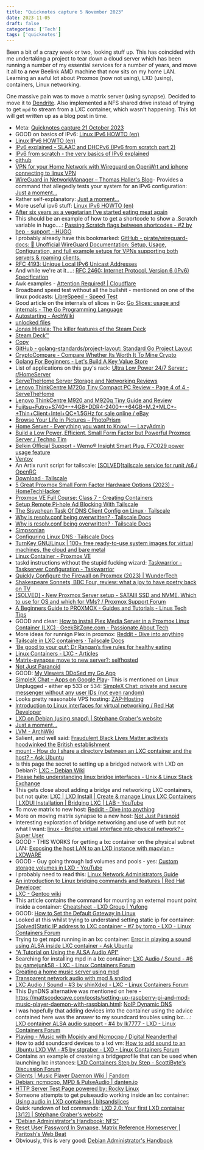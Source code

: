 ```yaml
---
title: "Quicknotes capture 5 November 2023"
date: 2023-11-05
draft: false
categories: ['Tech']
tags: ['quicknotes']
---
```


Been a bit of a crazy week or two, looking stuff up.
This has coincided with me undertaking a project to tear down a cloud server which has been running a number of my essential services for a number of years, and move it all to a new Beelink AMD machine that now sits on my home LAN.
Learning an awful lot about Proxmox (now not using), LXD (using), containers, Linux networking.

One massive pain was to move a matrix server (using synapse).
Decided to move it to [Dendrite](https://matrix-org.github.io/dendrite/).
Also implemented a NFS shared drive instead of trying to get `mpd` to stream from a LXC container, which wasn't happening.
This lot will get written up as a blog post in time.

- Meta: [Quicknotes capture 21 October 2023](https://yulqen.org/techjournal/quicknote_capture_21_october_2023/)
- GOOD on basics of IPv6: [Linux IPv6 HOWTO (en)](https://tldp.org/HOWTO/Linux+IPv6-HOWTO/index.html)
- [Linux IPv6 HOWTO (en)](https://tldp.org/HOWTO/Linux+IPv6-HOWTO/index.html)
- [IPv6 explained - SLAAC and DHCPv6 (IPv6 from scratch part 2)](https://www.youtube.com/watch?v=jlG_nrCOmJc )
- [IPv6 from scratch - the very basics of IPv6 explained](https://www.youtube.com/watch?v=oItwDXraK1M )
- [github](https://github.com/onemarcfifty/cheat-sheets/blob/main/networking/ipv6.md )
- [VPN for your Home Network with Wireguard on OpenWrt and iphone connecting to linux VPN](https://www.youtube.com/watch?v=Bo2AsW4BMOo )
- [WireGuard in NetworkManager – Thomas Haller's Blog](https://blogs.gnome.org/thaller/2019/03/15/wireguard-in-networkmanager/ )- Provides a command that allegedly tests your system for an IPv6 configuration: [Just a moment...](https://www.cyberciti.biz/faq/howto-test-ipv6-network-with-ping6-command/)
- Rather self-explanatory: [Just a moment...](https://www.cyberciti.biz/faq/check-for-ipv6-support-in-linux-kernel/)
- More useful ipv6 stuff: [Linux IPv6 HOWTO (en)](https://mirrors.deepspace6.net/howtos/Linux+IPv6-HOWTO.html#AEN520)
- [After six years as a vegetarian I’ve started eating meat again](https://www.telegraph.co.uk/health-fitness/nutrition/diet/why-ive-started-eating-meat-again/)
- This should be an example of how to get a shortcode to show a .Scratch variable in hugo....: [Passing Scratch flags between shortcodes - #2 by bep - support - HUGO](https://discourse.gohugo.io/t/passing-scratch-flags-between-shortcodes/5904/2)
- I probably already have this bookmarked: [GitHub - pirate/wireguard-docs: 📖 Unofficial WireGuard Documentation: Setup, Usage, Configuration, and full example setups for VPNs supporting both servers &amp; roaming clients.](https://github.com/pirate/wireguard-docs)
- [RFC 4193: Unique Local IPv6 Unicast Addresses](https://www.rfc-editor.org/rfc/rfc4193#section-3.2)
- And while we're at it....: [RFC 2460: Internet Protocol, Version 6 (IPv6) Specification](https://www.rfc-editor.org/rfc/rfc2460)
- Awk examples - [Attention Required! | Cloudflare](https://www.golinuxcloud.com/awk-examples-with-command-tutorial-unix-linux/)
- Broadband speed test without all the bullshit - mentioned on one of the linux podcasts: [LibreSpeed - Speed Test](https://librespeed.org/)
- Good article on the internals of slices in Go: [Go Slices: usage and internals - The Go Programming Language](https://go.dev/blog/slices-intro)
- [Autostarting - ArchWiki](https://wiki.archlinux.org/title/Autostarting)
- [unlocked files](https://git-annex.branchable.com/tips/unlocked_files/)
- [Jonas Hietala: The killer features of the Steam Deck](https://www.jonashietala.se/blog/2023/10/24/the_killer_features_of_the_steam_deck/)
- [Steam Deck™](https://store.steampowered.com/steamdeck)
- [Copy](https://protomaps.com/)
- [GitHub - golang-standards/project-layout: Standard Go Project Layout](https://github.com/golang-standards/project-layout)
- [CryptoCompare - Compare Whether Its Worth It To Mine Crypto](https://www.cryptocompare.com/mining/calculator/xmr?HashingPower=100&HashingUnit=KH%2Fs&PowerConsumption=1200&CostPerkWh=0.12&MiningPoolFee=1)
- [Golang For Beginners - Let's Build A Key Value Store](https://www.youtube.com/watch?v=PMVyy5YecU4 )
- List of applications on this guy's rack: [Ultra Low Power 24/7 Server : r/HomeServer](https://www.reddit.com/r/HomeServer/comments/wsjat3/ultra_low_power_247_server/ )
- [ServeTheHome Server Storage and Networking Reviews](https://www.servethehome.com/ )
- [Lenovo ThinkCentre M720q Tiny Compact PC Review - Page 4 of 4 - ServeTheHome](https://www.servethehome.com/lenovo-thinkcentre-m720q-tiny-compact-pc-review/4/ )
- [Lenovo ThinkCentre M920 and M920q Tiny Guide and Review](https://www.servethehome.com/lenovo-thinkcentre-m920-and-m920q-tiny-guide-and-review/ )
- [Fujitsu+Futro+S740+-+4GB+DDR4-2400+-+64GB+M.2+MLC+-+Thin+Client+Intel+QC+1.5GHz for sale online / eBay](https://www.ebay.co.uk/p/23058636286 )
- [Browse Your Life in Pictures – PhotoPrism](https://www.photoprism.app/ )
- [Home Server - Everything you want to Know! — LazyAdmin](https://lazyadmin.nl/home-network/home-server/ )
- [Build a Low Power, Efficient, Small Form Factor but Powerful Proxmox Server / Techno Tim](https://technotim.live/posts/low-power-efficient-proxmox/ )
- [Belkin Official Support - Wemo® Insight Smart Plug, F7C029 power usage feature](https://www.belkin.com/support-article/?articleNum=229106)
- [Ventoy](https://www.ventoy.net/en/index.html)
- An Artix runit script for tailscale: [[SOLVED]tailscale service for runit /s6 / OpenRC](https://forum.artixlinux.org/index.php/topic,2661.0.html)
- [Download · Tailscale](https://tailscale.com/download/linux/arch)
- [5 Great Proxmox Small Form Factor Hardware Options (2023) - HomeTechHacker](https://hometechhacker.com/5-great-proxmox-small-form-factor-hardware-options/ )
- [Proxmox VE Full Course: Class 7 - Creating Containers](https://www.youtube.com/watch?v=aGfPjdUM2cM )
- [Setup Remote Pi-hole Ad Blocking With Tailscale](https://www.youtube.com/watch?v=Zx8Je5D6adc )
- [The Sisyphean Task Of DNS Client Config on Linux · Tailscale](https://tailscale.com/blog/sisyphean-dns-client-linux/)
- [Why is resolv.conf being overwritten? · Tailscale Docs](https://tailscale.com/kb/1235/resolv-conf/)
- [Why is resolv.conf being overwritten? · Tailscale Docs](https://tailscale.com/kb/1235/resolv-conf/)
- [Simpsonian](https://simpsonian.ca/blog/securing-home-network-dnsmasq-tailscale/)
- [Configuring Linux DNS · Tailscale Docs](https://tailscale.com/s/resolved-nm)
- [TurnKey GNU/Linux | 100+ free ready-to-use system images for virtual machines, the cloud and bare metal](https://www.turnkeylinux.org/)
- [Linux Container - Proxmox VE](https://pve.proxmox.com/wiki/Linux_Container)
- taskd instructions without the stupid fucking wizard: [Taskwarrior - Taskserver Configuration - Taskwarrior](https://taskwarrior.org/docs/taskserver/configure/)
- [Quickly Configure the Firewall on Proxmox (2023) | WunderTech](https://www.wundertech.net/how-to-configure-the-firewall-on-proxmox/)
- [Shakespeare Sonnets, BBC Four, review: what a joy to have poetry back on TV](https://www.telegraph.co.uk/tv/2023/10/29/shakespeare-sonnets-a-modern-love-story-bbc-four-review/ )
- [\[SOLVED\] - New Proxmox Server setup - SATAIII SSD and NVME. Which to use for OS and which for VMs? / Proxmox Support Forum](https://forum.proxmox.com/threads/new-proxmox-server-setup-sataiii-ssd-and-nvme-which-to-use-for-os-and-which-for-vms.104732/ )
- [A Beginners Guide to PROXMOX - Guides and Tutorials - Linus Tech Tips](https://linustechtips.com/topic/1083818-a-beginners-guide-to-proxmox/ )
- GOOD and clear: [How to install Plex Media Server in a Proxmox Linux Container (LXC) &middot; GeekBitZone.com - Passionate About Tech](https://www.geekbitzone.com/posts/2022/proxmox/plex-lxc/install-plex-in-proxmox-lxc/)
- More ideas for runnign Plex in proxmox: [Reddit - Dive into anything](https://www.reddit.com/r/Proxmox/comments/f8bdv5/best_practices_for_running_plex_on_proxmox/)
- [Tailscale in LXC containers · Tailscale Docs](https://tailscale.com/kb/1130/lxc-unprivileged/)
- [‘Be good to your gut’: Dr Rangan’s five rules for healthy eating](https://www.telegraph.co.uk/health-fitness/nutrition/diet/dr-rangan-chattergee-health-eating-gut-unprocessed-sugar/ )
- [Linux Containers - LXC - Articles](https://linuxcontainers.org/lxc/articles/ )
- [Matrix-synapse move to new server?: selfhosted](https://www.reddit.com/r/selfhosted/comments/jbax7l/matrixsynapse_move_to_new_server/ )
- [Not Just Paranoid](https://not.just-paranoid.net/migrating-matrix-synapse-to-another-server/ )
- GOOD: [My Viewers DDoSed my Go App](https://www.youtube.com/watch?v=qmmQAAJzM54 )
- [SimpleX Chat – Apps on Google Play](https://play.google.com/store/apps/details?id=chat.simplex.app&pli=1 )- This is mentioned on Linux Unplugged - either ep 533 or 534: [SimpleX Chat: private and secure messenger without any user IDs (not even random)](https://simplex.chat/)
- Looks pretty reasonable VPS hosting: [ZAP-Hosting](https://zap-hosting.com/en/vps-hosting/)
- [Introduction to Linux interfaces for virtual networking / Red Hat Developer](https://developers.redhat.com/blog/2018/10/22/introduction-to-linux-interfaces-for-virtual-networking )
- [LXD on Debian (using snapd) | Stéphane Graber&#039;s website](https://stgraber.org/2017/01/18/lxd-on-debian/)
- [Just a moment...](https://www.baeldung.com/linux/btrfs-lvm)
- [LVM - ArchWiki](https://wiki.archlinux.org/title/LVM)
- Salient, and well said: [Fraudulent Black Lives Matter activists hoodwinked the British establishment](https://www.telegraph.co.uk/news/2023/11/01/fraudulent-black-lives-matter-activists-hoodwinked-britain/)
- [mount - How do I share a directory between an LXC container and the host? - Ask Ubuntu](https://askubuntu.com/questions/610513/how-do-i-share-a-directory-between-an-lxc-container-and-the-host )
- Is this page the secret to setting up a bridged network with LXD on Debian?: [LXC - Debian Wiki](https://wiki.debian.org/LXC#Networking)
- [Please help understanding linux bridge interfaces - Unix & Linux Stack Exchange](https://unix.stackexchange.com/questions/569360/please-help-understanding-linux-bridge-interfaces )
- This gets close about adding a bridge and networking LXC containers, but not quite: [LXC | LXD Install | Create &amp; manage  Linux LXC Containers | LXDUI Installation | Bridging LXC | LAB - YouTube](https://www.youtube.com/watch?v=jIDwxE3TN_w)
- To move matrix to new host: [Reddit - Dive into anything](https://www.reddit.com/r/selfhosted/comments/jbax7l/matrixsynapse_move_to_new_server/)
- More on moving matrix synapse to a new host: [Not Just Paranoid](https://not.just-paranoid.net/migrating-matrix-synapse-to-another-server/)
- Interesting exploration of bridge networking and use of veth but not what I want: [linux - Bridge virtual interface into physical network? - Super User](https://superuser.com/questions/1204229/bridge-virtual-interface-into-physical-network)
- GOOD - THIS WORKS for getting a lxc container on the physical subnet LAN: [Exposing the host LAN to an LXD instance with macvlan &#8211; LXDWARE](https://lxdware.com/exposing-the-host-lan-to-an-lxd-instance-with-macvlan/)
- GOOD - Guy going through lxd volumes and pools - yes: [Custom storage volumes in LXD - YouTube](https://www.youtube.com/watch?v=dvQ111pbqtk)
- I probably need to read this: [Linux Network Administrators Guide](https://tldp.org/LDP/nag2/index.html)
- [An introduction to Linux bridging commands and features | Red Hat Developer](https://developers.redhat.com/articles/2022/04/06/introduction-linux-bridging-commands-and-features#)
- [LXC - Gentoo wiki](https://wiki.gentoo.org/wiki/LXC#Virtualization_concepts)
- This article contains the command for mounting an external mount point inside a container: [Cheatsheet - LXD Group | Yufong](https://yufongg.github.io/posts/LXD-Group/)
- GOOD: [How to Set the Default Gateway in Linux](https://www.howtogeek.com/799588/how-to-set-the-default-gateway-in-linux/)
- Looked at this whilst trying to understand setting static ip for container: [[Solved]Static IP address to LXC container - #7 by tomp - LXD - Linux Containers Forum](https://discuss.linuxcontainers.org/t/solved-static-ip-address-to-lxc-container/7704/7)
- Trying to get mpd running in an lxc container: [Error in playing a sound using ALSA inside LXC container - Ask Ubuntu](https://askubuntu.com/questions/844437/error-in-playing-a-sound-using-alsa-inside-lxc-container)
- ["A Tutorial on Using the ALSA Audio API"](http://equalarea.com/paul/alsa-audio.html)
- Searching for installing mpd in a lxc container: [LXC Audio / Sound - #6 by gamejunk58 - LXC - Linux Containers Forum](https://discuss.linuxcontainers.org/t/lxc-audio-sound/8582/6)
- [Creating a home music server using mpd](https://feeding.cloud.geek.nz/posts/home-music-server-with-mpd/)
- [Transparent network audio with mpd &amp; sndiod](https://undeadly.org/cgi?action=article&sid=20180410063454)
- [LXC Audio / Sound - #3 by shinXdxd - LXC - Linux Containers Forum](https://discuss.linuxcontainers.org/t/lxc-audio-sound/8582/3)
- This DynDNS alternative was mentioned on here - https://mattscodecave.com/posts/setting-up-raspberry-pi-and-mpd-music-player-daemon-with-raspbian.html: [NoIP Dynamic DNS](https://www.noip.com/)
- I was hopefully that adding devices into the container using the advice contained here was the answer to my soundcard troubles using lxc....: [LXD container ALSA audio support - #4 by lk7777 - LXD - Linux Containers Forum](https://discuss.linuxcontainers.org/t/lxd-container-alsa-audio-support/6101/4)
- [Playing - Music with Mopidy and Ncmpcpp / Digital Neanderthal](https://www.digitalneanderthal.com/post/ncmpcpp/ )
- How to add soundcard devices to a lxd vm: [How to add sound to an Ubuntu LXD VM - #5 by stgraber - LXD - Linux Containers Forum](https://discuss.linuxcontainers.org/t/how-to-add-sound-to-an-ubuntu-lxd-vm/14372/5)
- Contains an example of createing a bridgeprofile that can be used when launching lxc instances: [LXD Containers Step by Step - ScottiByte&#39;s Discussion Forum](https://discussion.scottibyte.com/t/lxd-containers-step-by-step/242)
- [Clients | Music Player Daemon Wiki | Fandom](https://mpd.fandom.com/wiki/Clients)
- [Debian: ncmpcpp, MPD &amp; PulseAudio | danten.io](https://danten.io/debian-ncmpcpp-mpd-pulseaudio/)
- [HTTP Server Test Page powered by: Rocky Linux](https://linux-hardware.org/?id=pci:1002-1637-1002-1637)
- Someone attempts to get pulseaudio working inside an lxc container: [Using audio in LXD containers | bitsandslices](https://bitsandslices.wordpress.com/2015/12/10/using-audio-in-lxd-containers/)
- Quick rundown of lxd commands: [LXD 2.0: Your first LXD container [3/12] | Stéphane Graber&#039;s website](https://stgraber.org/2016/03/19/lxd-2-0-your-first-lxd-container-312/)
- ["Debian Administrator's Handbook: NFS"](https://debian-handbook.info/browse/stable/sect.nfs-file-server.html)
- [Reset User Password In Synapse, Matrix Reference Homeserver | Paritosh&#039;s Web Beat](https://paritoshbh.me/blog/reset-user-password-synapse-matrix-homeserver)
- Obviously, this is very good: [Debian Administrator's Handbook](https://debian-handbook.info/browse/stable/index.html)
